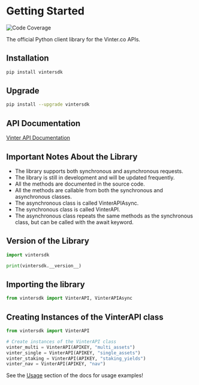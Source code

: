 # Getting Started

![Code Coverage](https://img.shields.io/badge/Coverage-100%25-brightgreen.svg)

The official Python client library for the Vinter.co APIs.

## Installation

```bash
pip install vintersdk
```

## Upgrade

```bash
pip install --upgrade vintersdk
```

## API Documentation

[Vinter API Documentation](https://www.vinterapi.com/)

## Important Notes About the Library

- The library supports both synchronous and asynchronous requests.
- The library is still in development and will be updated frequently.
- All the methods are documented in the source code.
- All the methods are callable from both the synchronous and asynchronous classes.
- The asynchronous class is called VinterAPIAsync.
- The synchronous class is called VinterAPI.
- The asynchronous class repeats the same methods as the synchronous class, but can be called with the await keyword.

## Version of the Library

```python
import vintersdk

print(vintersdk.__version__)
```

## Importing the library

```python
from vintersdk import VinterAPI, VinterAPIAsync
```

## Creating Instances of the VinterAPI class

```python
from vintersdk import VinterAPI

# Create instances of the VinterAPI class
vinter_multi = VinterAPI(APIKEY, "multi_assets")
vinter_single = VinterAPI(APIKEY, "single_assets")
vinter_staking = VinterAPI(APIKEY, "staking_yields")
vinter_nav = VinterAPI(APIKEY, "nav")
```

See the [Usage](https://vinter-product-and-development.github.io/vintersdk/examples/) section of the docs for usage examples!
